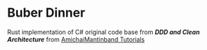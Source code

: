 # Buber Dinner

Rust implementation of C# original code base from ***DDD and Clean Architecture*** from [AmichaiMantinband Tutorials](https://www.youtube.com/c/AmichaiMantinband/videos)
